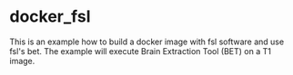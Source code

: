 # docker_fsl

This is an example how to build a docker image with fsl software and use fsl's bet. The example will execute Brain Extraction Tool (BET) on a T1 image.

